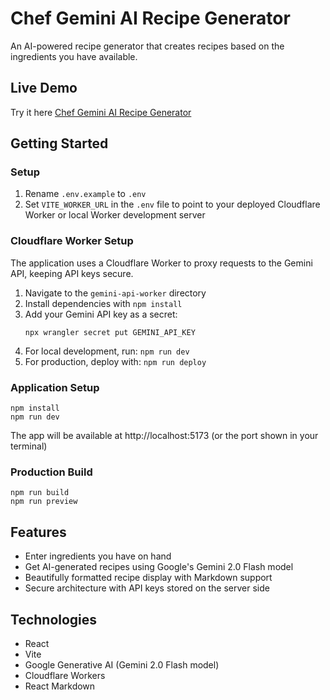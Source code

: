 # Chef Gemini AI Recipe Generator

An AI-powered recipe generator that creates recipes based on the ingredients you have available.

## Live Demo

Try it here [Chef Gemini AI Recipe Generator](https://chef-gemini-ai-recipe-generator.up.railway.app/)

## Getting Started

### Setup
1. Rename `.env.example` to `.env`
2. Set `VITE_WORKER_URL` in the `.env` file to point to your deployed Cloudflare Worker or local Worker development server

### Cloudflare Worker Setup
The application uses a Cloudflare Worker to proxy requests to the Gemini API, keeping API keys secure.

1. Navigate to the `gemini-api-worker` directory
2. Install dependencies with `npm install`
3. Add your Gemini API key as a secret:
   ```
   npx wrangler secret put GEMINI_API_KEY
   ```
4. For local development, run: `npm run dev`
5. For production, deploy with: `npm run deploy`

### Application Setup
```
npm install
npm run dev
```

The app will be available at http://localhost:5173 (or the port shown in your terminal)

### Production Build
```
npm run build
npm run preview
```

## Features
- Enter ingredients you have on hand
- Get AI-generated recipes using Google's Gemini 2.0 Flash model
- Beautifully formatted recipe display with Markdown support
- Secure architecture with API keys stored on the server side

## Technologies
- React
- Vite
- Google Generative AI (Gemini 2.0 Flash model)
- Cloudflare Workers
- React Markdown
